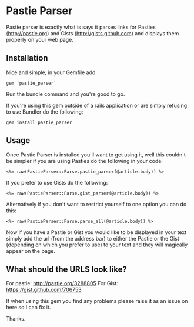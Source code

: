# Pastie Parser

Pastie parser is exactly what is says it parses links for Pasties (http://pastie.org) and Gists (http://gists.github.com) and displays them properly on your web page.

## Installation

Nice and simple, in your Gemfile add:

    gem 'pastie_parser'

Run the bundle command and you're good to go.

If you're using this gem outside of a rails application or are simply refusing to use Bundler do the following:

    gem install pastie_parser

## Usage

Once Pastie Parser is installed you'll want to get using it, well this couldn't be simpler if you are using Pasties do the following in your code:

    <%= raw(PastieParser::Parse.pastie_parser(@article.body)) %>

If you prefer to use Gists do the following:

    <%= raw(PastieParser::Parse.gist_parser(@article.body)) %>

Alternatively if you don't want to restrict yourself to one option you can do this:

    <%= raw(PastieParser::Parse.parse_all(@article.body)) %>

Now if you have a Pastie or Gist you would like to be displayed in your text simply add the url (from the address bar) to either the Pastie or the Gist (depending on which you prefer to use) to your text and they will magically appear on the page.

## What should the URLS look like?

For pastie: http://pastie.org/3288805
For Gist: https://gist.github.com/706753

If when using this gem you find any problems please raise it as an issue on here so I can fix it.

Thanks.